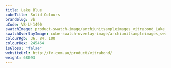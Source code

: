 ```yaml
---
title: Lake Blue
cubeTitle: Solid Colours
brandSlug: vb
uCode: VB-U-1490
swatchImage: product-swatch-image/archiunitsampleimages_vitrabond_Lake_Blue.jpg
swatchOverlayImage: cube-swatch-overlay-image/archiunitsampleimages_swatch-overlay_vitrabond.png
colourRgb: 36, 84, 100
colourHex: 245464
isGloss: "false"
websiteUrl: http://fv.com.au/product/vitrabond/
weight: 68093
---
```

